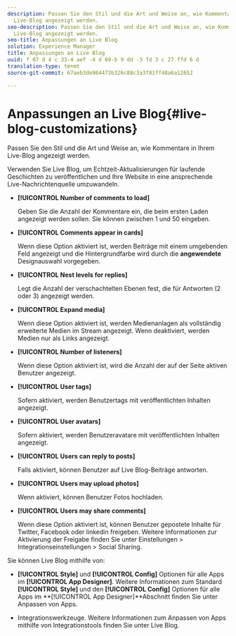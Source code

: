```yaml
---
description: Passen Sie den Stil und die Art und Weise an, wie Kommentare in Ihrem
  Live-Blog angezeigt werden.
seo-description: Passen Sie den Stil und die Art und Weise an, wie Kommentare in Ihrem
  Live-Blog angezeigt werden.
seo-title: Anpassungen an Live Blog
solution: Experience Manager
title: Anpassungen an Live Blog
uuid: f 07 d 4 c 33-4 aef -4 d 69-b 9 dd -3 fd 3 c 27 ffd 6 d
translation-type: tm+mt
source-git-commit: 67aeb3de964473b326c88c3a3f81ff48a6a12652

---
```



# Anpassungen an Live Blog{#live-blog-customizations}

Passen Sie den Stil und die Art und Weise an, wie Kommentare in Ihrem Live-Blog angezeigt werden.



Verwenden Sie Live Blog, um Echtzeit-Aktualisierungen für laufende Geschichten zu veröffentlichen und Ihre Website in eine ansprechende Live-Nachrichtenquelle umzuwandeln.

* **[!UICONTROL Number of comments to load]**

   Geben Sie die Anzahl der Kommentare ein, die beim ersten Laden angezeigt werden sollen. Sie können zwischen 1 und 50 eingeben.

* **[!UICONTROL Comments appear in cards]**

   Wenn diese Option aktiviert ist, werden Beiträge mit einem umgebenden Feld angezeigt und die Hintergrundfarbe wird durch die **angewendete** Designauswahl vorgegeben.

* **[!UICONTROL Nest levels for replies]**

   Legt die Anzahl der verschachtelten Ebenen fest, die für Antworten (2 oder 3) angezeigt werden.

* **[!UICONTROL Expand media]**

   Wenn diese Option aktiviert ist, werden Medienanlagen als vollständig erweiterte Medien im Stream angezeigt. Wenn deaktiviert, werden Medien nur als Links angezeigt.

* **[!UICONTROL Number of listeners]**

   Wenn diese Option aktiviert ist, wird die Anzahl der auf der Seite aktiven Benutzer angezeigt.

* **[!UICONTROL User tags]**

   Sofern aktiviert, werden Benutzertags mit veröffentlichten Inhalten angezeigt.

* **[!UICONTROL User avatars]**

   Sofern aktiviert, werden Benutzeravatare mit veröffentlichten Inhalten angezeigt.

* **[!UICONTROL Users can reply to posts]**

   Falls aktiviert, können Benutzer auf Live Blog-Beiträge antworten.

* **[!UICONTROL Users may upload photos]**

   Wenn aktiviert, können Benutzer Fotos hochladen.

* **[!UICONTROL Users may share comments]**

   Wenn diese Option aktiviert ist, können Benutzer gepostete Inhalte für Twitter, Facebook oder linkedin freigeben. Weitere Informationen zur Aktivierung der Freigabe finden Sie unter Einstellungen > Integrationseinstellungen > Social Sharing.

Sie können Live Blog mithilfe von:

* **[!UICONTROL Style]** und **[!UICONTROL Config]** Optionen für alle Apps im **[!UICONTROL App Designer]**. Weitere Informationen zum Standard **[!UICONTROL Style]** und den **[!UICONTROL Config]** Optionen für alle Apps im **[!UICONTROL App Designer]**Abschnitt finden Sie unter Anpassen von Apps.

* Integrationswerkzeuge. Weitere Informationen zum Anpassen von Apps mithilfe von Integrationstools finden Sie unter Live Blog.

